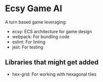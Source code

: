 # Ecsy Game AI
A turn based game leveraging:
- ecsy: ECS architecture for game design
- webpack: For bundling code
- eslint: For linting
- jest: For testing

## Libraries that might get added
- hex-grid: For working with hexagonal tiles
